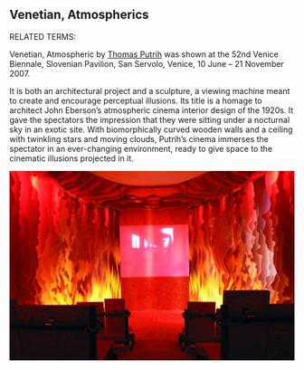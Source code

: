 ## Venetian, Atmospherics

RELATED TERMS: 

Venetian, Atmospheric by [Thomas Putrih](http://putrih.net/venetian-atmospheric) was shown at the 52nd Venice Biennale, Slovenian Pavilion, San Servolo, Venice, 10 June – 21 November 2007.

It is both an architectural project and a sculpture, a viewing machine meant to create and encourage perceptual illusions. Its title is a homage to architect John Eberson’s atmospheric cinema interior design of the 1920s. It gave the spectators the impression that they were sitting under a nocturnal sky in an exotic site. With biomorphically curved wooden walls and a ceiling with twinkling stars and moving clouds, Putrih’s cinema immerses the spectator in an ever-changing environment, ready to give space to the cinematic illusions projected in it.

![Venetian Atmospheric](Venetian-Atmospheric.jpg)

